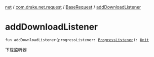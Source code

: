 [net](../../index.md) / [com.drake.net.request](../index.md) / [BaseRequest](index.md) / [addDownloadListener](./add-download-listener.md)

# addDownloadListener

`fun addDownloadListener(progressListener: `[`ProgressListener`](../../com.drake.net.interfaces/-progress-listener/index.md)`): `[`Unit`](https://kotlinlang.org/api/latest/jvm/stdlib/kotlin/-unit/index.html)

下载监听器

